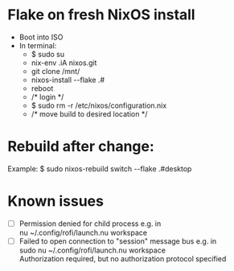 # Flake on fresh NixOS install
- Boot into ISO
- In terminal:
  - $ sudo su
  - nix-env .iA nixos.git
  - git clone <repo url> /mnt/<path>
  - nixos-install --flake .#<host>
  - reboot
  - /* login */
  - $ sudo rm -r /etc/nixos/configuration.nix
  - /* move build to desired location */


# Rebuild after change:
Example: $ sudo nixos-rebuild switch --flake .#desktop

# Known issues
- [ ] Permission denied for child process e.g. in \
nu ~/.config/rofi/launch.nu workspace
- [ ] Failed to open connection to "session" message bus e.g. in \
sudo nu ~/.config/rofi/launch.nu workspace \
Authorization required, but no authorization protocol specified
